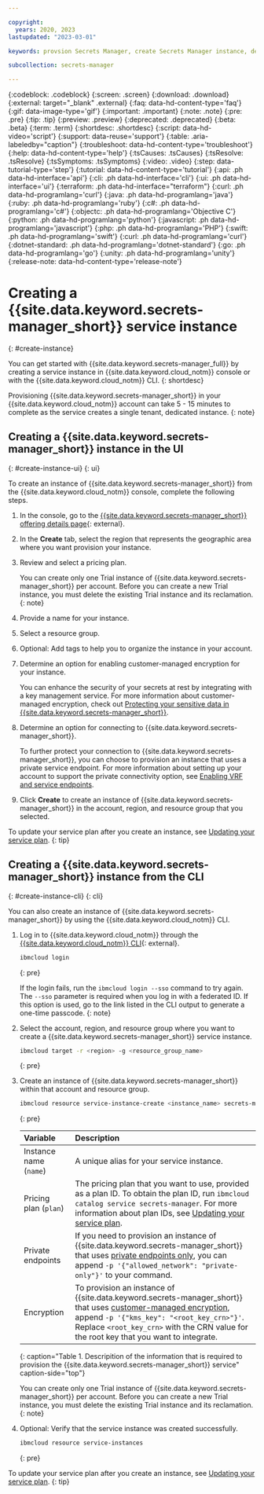```yaml
---

copyright:
  years: 2020, 2023
lastupdated: "2023-03-01"

keywords: provsion Secrets Manager, create Secrets Manager instance, dedicated instance, lite plan

subcollection: secrets-manager

---
```


{:codeblock: .codeblock}
{:screen: .screen}
{:download: .download}
{:external: target="_blank" .external}
{:faq: data-hd-content-type='faq'}
{:gif: data-image-type='gif'}
{:important: .important}
{:note: .note}
{:pre: .pre}
{:tip: .tip}
{:preview: .preview}
{:deprecated: .deprecated}
{:beta: .beta}
{:term: .term}
{:shortdesc: .shortdesc}
{:script: data-hd-video='script'}
{:support: data-reuse='support'}
{:table: .aria-labeledby="caption"}
{:troubleshoot: data-hd-content-type='troubleshoot'}
{:help: data-hd-content-type='help'}
{:tsCauses: .tsCauses}
{:tsResolve: .tsResolve}
{:tsSymptoms: .tsSymptoms}
{:video: .video}
{:step: data-tutorial-type='step'}
{:tutorial: data-hd-content-type='tutorial'}
{:api: .ph data-hd-interface='api'}
{:cli: .ph data-hd-interface='cli'}
{:ui: .ph data-hd-interface='ui'}
{:terraform: .ph data-hd-interface="terraform"}
{:curl: .ph data-hd-programlang='curl'}
{:java: .ph data-hd-programlang='java'}
{:ruby: .ph data-hd-programlang='ruby'}
{:c#: .ph data-hd-programlang='c#'}
{:objectc: .ph data-hd-programlang='Objective C'}
{:python: .ph data-hd-programlang='python'}
{:javascript: .ph data-hd-programlang='javascript'}
{:php: .ph data-hd-programlang='PHP'}
{:swift: .ph data-hd-programlang='swift'}
{:curl: .ph data-hd-programlang='curl'}
{:dotnet-standard: .ph data-hd-programlang='dotnet-standard'}
{:go: .ph data-hd-programlang='go'}
{:unity: .ph data-hd-programlang='unity'}
{:release-note: data-hd-content-type='release-note'}

# Creating a {{site.data.keyword.secrets-manager_short}} service instance
{: #create-instance}

You can get started with {{site.data.keyword.secrets-manager_full}} by creating a service instance in {{site.data.keyword.cloud_notm}} console or with the {{site.data.keyword.cloud_notm}} CLI.
{: shortdesc}

Provisioning {{site.data.keyword.secrets-manager_short}} in your {{site.data.keyword.cloud_notm}} account can take 5 - 15 minutes to complete as the service creates a single tenant, dedicated instance.
{: note}


## Creating a {{site.data.keyword.secrets-manager_short}} instance in the UI
{: #create-instance-ui}
{: ui}

To create an instance of {{site.data.keyword.secrets-manager_short}} from the {{site.data.keyword.cloud_notm}} console, complete the following steps.

1. In the console, go to the [{{site.data.keyword.secrets-manager_short}} offering details page](/catalog/services/secrets-manager){: external}.
2. In the **Create** tab, select the region that represents the geographic area where you want provision your instance.
3. Review and select a pricing plan.

    You can create only one Trial instance of {{site.data.keyword.secrets-manager_short}} per account. Before you can create a new Trial instance, you must delete the existing Trial instance and its reclamation. 
    {: note}

4. Provide a name for your instance.
5. Select a resource group.
6. Optional: Add tags to help you to organize the instance in your account.
7. Determine an option for enabling customer-managed encryption for your instance.

    You can enhance the security of your secrets at rest by integrating with a key management service. For more information about customer-managed encryption, check out [Protecting your sensitive data in {{site.data.keyword.secrets-manager_short}}](/docs/secrets-manager?topic=secrets-manager-mng-data#data-encryption).
8. Determine an option for connecting to {{site.data.keyword.secrets-manager_short}}.

    To further protect your connection to {{site.data.keyword.secrets-manager_short}}, you can choose to provision an instance that uses a private service endpoint. For more information about setting up your account to support the private connectivity option, see [Enabling VRF and service endpoints](/docs/account?topic=account-vrf-service-endpoint).
9. Click **Create** to create an instance of {{site.data.keyword.secrets-manager_short}} in the account, region, and resource group that you selected.

To update your service plan after you create an instance, see [Updating your service plan](/docs/billing-usage?topic=billing-usage-changing).
{: tip}


## Creating a {{site.data.keyword.secrets-manager_short}} instance from the CLI
{: #create-instance-cli}
{: cli}

You can also create an instance of {{site.data.keyword.secrets-manager_short}} by using the {{site.data.keyword.cloud_notm}} CLI.

1. Log in to {{site.data.keyword.cloud_notm}} through the [{{site.data.keyword.cloud_notm}} CLI](/docs/cli?topic=cli-install-ibmcloud-cli){: external}.

    ```sh
    ibmcloud login
    ```
    {: pre}

    If the login fails, run the `ibmcloud login --sso` command to try again. The `--sso` parameter is required when you log in with a federated ID. If this option is used, go to the link listed in the CLI output to generate a one-time passcode.
    {: note}

2. Select the account, region, and resource group where you want to create a {{site.data.keyword.secrets-manager_short}} service instance.

    ```sh
    ibmcloud target -r <region> -g <resource_group_name>
    ```
    {: pre}

3. Create an instance of {{site.data.keyword.secrets-manager_short}} within that account and resource group.

    ```sh
    ibmcloud resource service-instance-create <instance_name> secrets-manager <plan>
    ```
    {: pre}

    | Variable | Description |
    |:---------|:------------|
    | Instance name (`name`) | A unique alias for your service instance. |
    | Pricing plan (`plan`) | The pricing plan that you want to use, provided as a plan ID. To obtain the plan ID, run `ibmcloud catalog service secrets-manager`. For more information about plan IDs, see [Updating your service plan](/docs/billing-usage?topic=billing-usage-changing). |
    | Private endpoints | If you need to provision an instance of {{site.data.keyword.secrets-manager_short}} that uses [private endpoints only](/docs/secrets-manager?topic=secrets-manager-service-connection), you can append `-p '{"allowed_network": "private-only"}'` to your command. |
    | Encryption | To provision an instance of {{site.data.keyword.secrets-manager_short}} that uses [customer-managed encryption](/docs/secrets-manager?topic=secrets-manager-mng-data#data-encryption), append `-p '{"kms_key": "<root_key_crn>"}'`. Replace `<root_key_crn>` with the CRN value for the root key that you want to integrate. |
    {: caption="Table 1. Descripition of the information that is required to provision the  {{site.data.keyword.secrets-manager_short}} service" caption-side="top"}

    You can create only one Trial instance of {{site.data.keyword.secrets-manager_short}} per account. Before you can create a new Trial instance, you must delete the existing Trial instance and its reclamation. 
    {: note}


4. Optional: Verify that the service instance was created successfully.

    ```sh
    ibmcloud resource service-instances
    ```
    {: pre}

To update your service plan after you create an instance, see [Updating your service plan](/docs/billing-usage?topic=billing-usage-changing).
{: tip}
